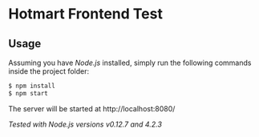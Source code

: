 # Hotmart Frontend Test

## Usage

Assuming you have _Node.js_ installed, simply run the following commands inside the project folder:

```bash
$ npm install
$ npm start
```

The server will be started at http://localhost:8080/

_Tested with Node.js versions v0.12.7 and 4.2.3_
